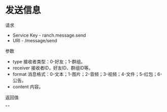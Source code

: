 # 发送信息

请求
- Service Key - ranch.message.send
- URI - /message/send

参数
- type 接收者类型：0-好友；1-群组。
- receiver 接收者ID，好友ID、群组ID等。
- format 消息格式：0-文本；1-图片；2-音频；3-视频；4-文件；5-红包；6-公告。
- content 内容。

返回值
```text
""
```
